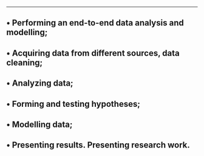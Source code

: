 ----------------------------------------------------------
• Performing an end-to-end data analysis and modelling;
-------------------------------------------------------------
• Acquiring data from different sources, data cleaning;
---------------------------------------------------------------
• Analyzing data;
--------------------------------------------------------------
• Forming and testing hypotheses;
--------------------------------------------------------------
• Modelling data;
----------------------------------------------------
• Presenting results. Presenting research work.
---------------------------------------------------
